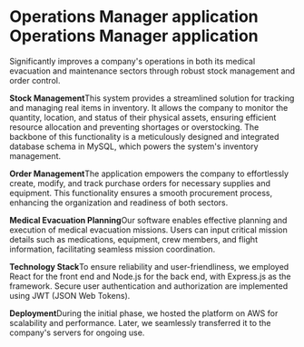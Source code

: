 
# Operations Manager application Operations Manager application

Significantly improves a company's operations in both its medical evacuation and maintenance sectors through robust stock management and order control.

**Stock Management**This system provides a streamlined solution for tracking and managing real items in inventory. It allows the company to monitor the quantity, location, and status of their physical assets, ensuring efficient resource allocation and preventing shortages or overstocking. The backbone of this functionality is a meticulously designed and integrated database schema in MySQL, which powers the system's inventory management.

**Order Management**The application empowers the company to effortlessly create, modify, and track purchase orders for necessary supplies and equipment. This functionality ensures a smooth procurement process, enhancing the organization and readiness of both sectors.

**Medical Evacuation Planning**Our software enables effective planning and execution of medical evacuation missions. Users can input critical mission details such as medications, equipment, crew members, and flight information, facilitating seamless mission coordination.

**Technology Stack**To ensure reliability and user-friendliness, we employed React for the front end and Node.js for the back end, with Express.js as the framework. Secure user authentication and authorization are implemented using JWT (JSON Web Tokens).

**Deployment**During the initial phase, we hosted the platform on AWS for scalability and performance. Later, we seamlessly transferred it to the company's servers for ongoing use.


